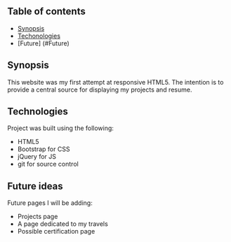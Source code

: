 ## Table of contents
* [Synopsis](#Synopsis)
* [Techonologies](#Technologies)
* [Future] (#Future)


## Synopsis
This website was my first attempt at responsive HTML5.  The intention is to provide a central source for displaying my projects and resume. 
	
## Technologies
Project was built using the following:
* HTML5
* Bootstrap for CSS
* jQuery for JS
* git for source control
	
## Future ideas
Future pages I will be adding:
* Projects page
* A page dedicated to my travels
* Possible certification page

